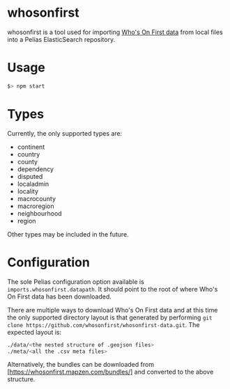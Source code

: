 # whosonfirst

whosonfirst is a tool used for importing [Who's On First data]() from local files into a Pelias ElasticSearch repository.

# Usage

```bash
$> npm start
```

# Types

Currently, the only supported types are:

- continent
- country
- county
- dependency
- disputed
- localadmin
- locality
- macrocounty
- macroregion
- neighbourhood
- region

Other types may be included in the future.  

# Configuration

The sole Pelias configuration option available is `imports.whosonfirst.datapath`.  It should point to the root of where Who's On First data has been downloaded.  

There are multiple ways to download Who's On First data and at this time the only supported directory layout is that generated by performing `git clone https://github.com/whosonfirst/whosonfirst-data.git`.  The expected layout is:

```bash
./data/<the nested structure of .geojson files>
./meta/<all the .csv meta files>
```

Alternatively, the bundles can be downloaded from [https://whosonfirst.mapzen.com/bundles/] and converted to the above structure.
